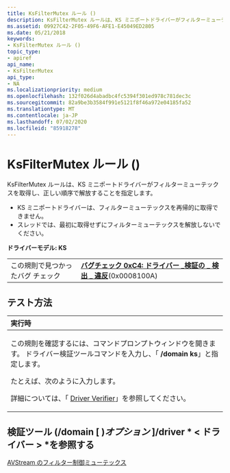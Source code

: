 ```yaml
---
title: KsFilterMutex ルール ()
description: KsFilterMutex ルールは、KS ミニポートドライバーがフィルターミューテックスを取得し、正しい順序で解放することを指定します。
ms.assetid: 09927C42-2F05-49F6-AFE1-E45049ED2805
ms.date: 05/21/2018
keywords:
- KsFilterMutex ルール ()
topic_type:
- apiref
api_name:
- KsFilterMutex
api_type:
- NA
ms.localizationpriority: medium
ms.openlocfilehash: 132f026d4abadbc4fc5394f301ed978c781dec3c
ms.sourcegitcommit: 82a9be3b3584f991e5121f8f46a972e04185fa52
ms.translationtype: MT
ms.contentlocale: ja-JP
ms.lasthandoff: 07/02/2020
ms.locfileid: "85918278"
---
```

# <a name="ksfiltermutex-rule-"></a>KsFilterMutex ルール ()


KsFilterMutex ルールは、KS ミニポートドライバーがフィルターミューテックスを取得し、正しい順序で解放することを指定します。

-   KS ミニポートドライバーは、フィルターミューテックスを再帰的に取得できません。
-   スレッドでは、最初に取得せずにフィルターミューテックスを解放しないでください。

**ドライバーモデル: KS**

|                                   |                                                                                                                                       |
|-----------------------------------|---------------------------------------------------------------------------------------------------------------------------------------|
| この規則で見つかったバグ チェック | [**バグチェック 0xC4: ドライバー \_検証の \_ 検出 \_ 違反**](https://docs.microsoft.com/windows-hardware/drivers/debugger/bug-check-0xc4--driver-verifier-detected-violation)(0x0008100A) |

<a name="how-to-test"></a>テスト方法
-----------

<table>
<colgroup>
<col width="100%" />
</colgroup>
<thead>
<tr class="header">
<th align="left">実行時</th>
</tr>
</thead>
<tbody>
<tr class="odd">
<td align="left"><p>この規則を確認するには、コマンドプロンプトウィンドウを開きます。 ドライバー検証ツールコマンドを入力し、「 <strong>/domain ks</strong>」と指定します。</p>
<p>たとえば、次のように入力します。</p>
<p></p>
<p>詳細については、「 <a href="https://docs.microsoft.com/windows-hardware/drivers/devtest/driver-verifier" data-raw-source="[Driver Verifier](https://docs.microsoft.com/windows-hardware/drivers/devtest/driver-verifier)">Driver Verifier</a>」を参照してください。</p></td>
</tr>
</tbody>
</table>

 

**検証ツール (/domain** \[ )*オプション* \]**/driver** * &lt; ドライバー &gt; *を参照する
--------

[AVStream のフィルター制御ミューテックス](https://docs.microsoft.com/windows-hardware/drivers/stream/filter-control-mutex-in-avstream)
 

 





